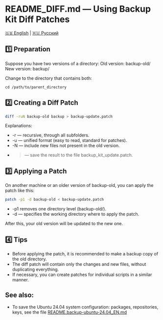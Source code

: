 # README_DIFF.md — Using Backup Kit Diff Patches

[🇬🇧 English](docs/EN/README_DIFF_EN.md) | [🇷🇺 Русский](docs/RU/README_DIFF_RU.md)

## 1️⃣ Preparation

Suppose you have two versions of a directory:
Old version: backup-old/
New version: backup/

Change to the directory that contains both:
```bsh
cd /path/to/parent_directory
```

## 2️⃣ Creating a Diff Patch

```bash
diff -ruN backup-old backup > backup-update.patch
```

Explanations:
- -r — recursive, through all subfolders.
- -u — unified format (easy to read, standard for patches).
- -N — include new files not present in the old version.
- > — save the result to the file backup_kit_update.patch.

## 3️⃣ Applying a Patch

On another machine or an older version of backup-old, you can apply the patch like this:
```bash
patch -p1 -d backup-old < backup-update.patch
```

- -p1 removes one directory level (backup-old/).
- -d — specifies the working directory where to apply the patch.

After this, your old version will be updated to the new one.

## 4️⃣ Tips

- Before applying the patch, it is recommended to make a backup copy of the old directory.
- The diff patch will contain only the changes and new files, without duplicating everything.
- If necessary, you can create patches for individual scripts in a similar manner.

## See also:

- To save the Ubuntu 24.04 system configuration: packages, repositories, keys, see the file [README.backup-ubuntu-24.04_EN.md](docs/EN/README.backup-ubuntu-24.04_EN.md)
